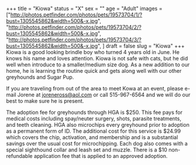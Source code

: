 +++
title = "Kiowa"
status = "X"
sex = ""
age = "Adult"
images = ["http://photos.petfinder.com/photos/pets/19573704/1/?bust=1305545862&width=500&-x.jpg",
"http://photos.petfinder.com/photos/pets/19573704/2/?bust=1305545862&width=500&-x.jpg",
"http://photos.petfinder.com/photos/pets/19573704/3/?bust=1305545862&width=500&-x.jpg",
]
draft = false
slug = "Kiowa"
+++
Kiowa is a good looking brindle boy who turned 4 years old in June. He knows his name and loves attention. Kiowa is not safe with cats, but he did well when introduce to a smaller/medium size dog. As a new addition to our home, he is learning the routine quick and gets along well with our other greyhounds and Sugar Pup. 


If you are traveling from out of the area to meet Kowa at an event, please e-mail Jorene at joreneross@aol.com or call 515-967-6564 and we will do our best to make sure he is present.

The adoption fee for greyhounds through HGA is $250. This fee pays for medical costs including spay/neuter surgery, shots, parasite treatments, and teeth cleaning. HGA also microchips every greyhound prior to adoption as a permanent form of ID. The additional cost for this service is $24.99 which covers the chip, activation, and membership and is a substantial savings over the usual cost for microchipping. Each dog also comes with a special sighthound collar and leash set and muzzle. There is a $10 non-refundable application fee that is applied to an approved adoption.

